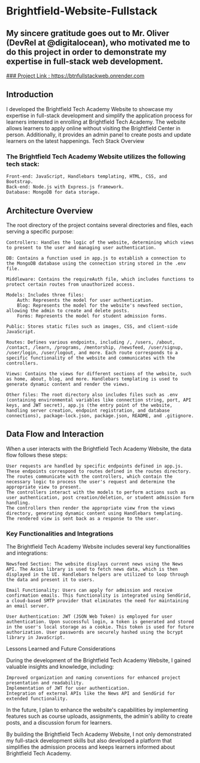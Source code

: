 # Brightfield-Website-Fullstack
## My sincere gratitude goes out to Mr. Oliver (DevRel at @digitalocean), who motivated me to do this project in order to demonstrate my expertise in full-stack web development.

<ins>### Project Link : https://btnfullstackweb.onrender.com  <ins>


## Introduction

I developed the Brightfield Tech Academy Website to showcase my expertise in full-stack development and simplify the application process for learners interested in enrolling at Brightfield Tech Academy. The website allows learners to apply online without visiting the Brightfield Center in person. Additionally, it provides an admin panel to create posts and update learners on the latest happenings.
Tech Stack Overview

### The Brightfield Tech Academy Website utilizes the following tech stack:

    Front-end: JavaScript, Handlebars templating, HTML, CSS, and Bootstrap.
    Back-end: Node.js with Express.js framework.
    Database: MongoDB for data storage.

## Architecture Overview

The root directory of the project contains several directories and files, each serving a specific purpose:

    Controllers: Handles the logic of the website, determining which views to present to the user and managing user authentication.

    DB: Contains a function used in app.js to establish a connection to the MongoDB database using the connection string stored in the .env file.

    Middleware: Contains the requireAuth file, which includes functions to protect certain routes from unauthorized access.

    Models: Includes three files:
        Auth: Represents the model for user authentication.
        Blog: Represents the model for the website's newsfeed section, allowing the admin to create and delete posts.
        Forms: Represents the model for student admission forms.

    Public: Stores static files such as images, CSS, and client-side JavaScript.

    Routes: Defines various endpoints, including /, /users, /about, /contact, /learn, /programs, /mentorship, /newsfeed, /user/signup, /user/login, /user/logout, and more. Each route corresponds to a specific functionality of the website and communicates with the controllers.

    Views: Contains the views for different sections of the website, such as home, about, blog, and more. Handlebars templating is used to generate dynamic content and render the views.

    Other files: The root directory also includes files such as .env (containing environmental variables like connection string, port, API keys, and JWT secret), app.js (the entry point of the website, handling server creation, endpoint registration, and database connections), package-lock.json, package.json, README, and .gitignore.

## Data Flow and Interaction

When a user interacts with the Brightfield Tech Academy Website, the data flow follows these steps:

    User requests are handled by specific endpoints defined in app.js.
    These endpoints correspond to routes defined in the routes directory.
    The routes communicate with the controllers, which contain the necessary logic to process the user's request and determine the appropriate view to present.
    The controllers interact with the models to perform actions such as user authentication, post creation/deletion, or student admission form handling.
    The controllers then render the appropriate view from the views directory, generating dynamic content using Handlebars templating.
    The rendered view is sent back as a response to the user.

### Key Functionalities and Integrations

The Brightfield Tech Academy Website includes several key functionalities and integrations:

    Newsfeed Section: The website displays current news using the News API. The Axios library is used to fetch news data, which is then displayed in the UI. Handlebars helpers are utilized to loop through the data and present it to users.

    Email Functionality: Users can apply for admission and receive confirmation emails. This functionality is integrated using SendGrid, a cloud-based SMTP provider that eliminates the need for maintaining an email server.

    User Authentication: JWT (JSON Web Token) is employed for user authentication. Upon successful login, a token is generated and stored in the user's local storage as a cookie. This token is used for future authorization. User passwords are securely hashed using the bcrypt library in JavaScript.

Lessons Learned and Future Considerations

During the development of the Brightfield Tech Academy Website, I gained valuable insights and knowledge, including:

    Improved organization and naming conventions for enhanced project presentation and readability.
    Implementation of JWT for user authentication.
    Integration of external APIs like the News API and SendGrid for extended functionality.

In the future, I plan to enhance the website's capabilities by implementing features such as course uploads, assignments, the admin's ability to create posts, and a discussion forum for learners.

By building the Brightfield Tech Academy Website, I not only demonstrated my full-stack development skills but also developed a platform that simplifies the admission process and keeps learners informed about Brightfield Tech Academy.
